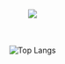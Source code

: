 <h1 align="center">
    <img src="https://readme-typing-svg.herokuapp.com/?font=Righteous&size=35&center=true&vCenter=true&width=500&height=70&duration=4000&lines=Hi,+Welcome+To+My+GitHub!+😉;+I'm+Thet+Zaw.;" />
</h1>

<br/>

<div align="center">

![Top Langs](https://github-readme-stats.vercel.app/api/top-langs/?username=ThetZaw212&layout=compact)
